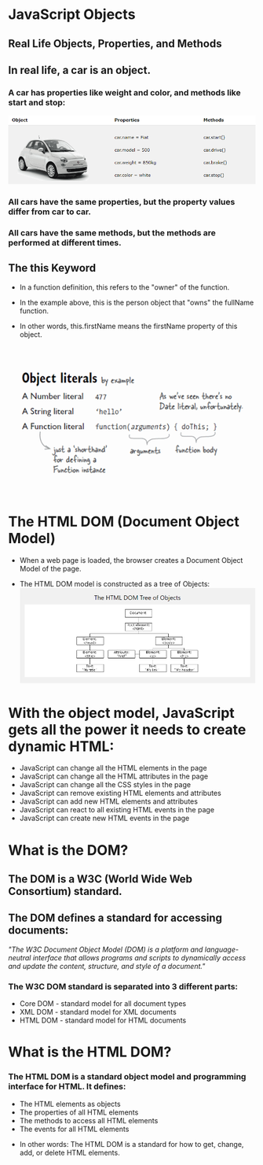 # JavaScript Objects
## Real Life Objects, Properties, and Methods
## In real life, a car is an object.

### A car has properties like weight and color, and methods like start and stop:
![obj](obj.png)
### All cars have the same properties, but the property values differ from car to car.

### All cars have the same methods, but the methods are performed at different times.
## The this Keyword
* In a function definition, this refers to the "owner" of the function.

* In the example above, this is the person object that "owns" the fullName function.

* In other words, this.firstName means the firstName property of this object.

![obj](obj2.gif)

# The HTML DOM (Document Object Model)
- When a web page is loaded, the browser creates a Document Object Model of the page.

- The HTML DOM model is constructed as a tree of Objects:
![dom](dom.PNG)


# With the object model, JavaScript gets all the power it needs to create dynamic HTML:

* JavaScript can change all the HTML elements in the page
* JavaScript can change all the HTML attributes in the page
* JavaScript can change all the CSS styles in the page
* JavaScript can remove existing HTML elements and attributes
* JavaScript can add new HTML elements and attributes
* JavaScript can react to all existing HTML events in the page
* JavaScript can create new HTML events in the page

# What is the DOM?
## The DOM is a W3C (World Wide Web Consortium) standard.

## The DOM defines a standard for accessing documents:

*"The W3C Document Object Model (DOM) is a platform and language-neutral interface that allows programs and scripts to dynamically access and update the content, structure, and style of a document."*

### The W3C DOM standard is separated into 3 different parts:

- Core DOM - standard model for all document types
- XML DOM - standard model for XML documents
- HTML DOM - standard model for HTML documents

# What is the HTML DOM?
### The HTML DOM is a standard object model and programming interface for HTML. It defines:

* The HTML elements as objects
* The properties of all HTML elements
* The methods to access all HTML elements
* The events for all HTML elements
- In other words: The HTML DOM is a standard for how to get, change, add, or delete HTML elements.

